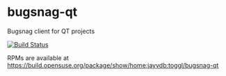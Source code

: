 bugsnag-qt
==========

Bugsnag client for QT projects

[![Build Status](https://travis-ci.org/tanel/bugsnag-qt.svg?branch=master)](https://travis-ci.org/tanel/bugsnag-qt)

RPMs are available at https://build.opensuse.org/package/show/home:jayvdb:toggl/bugsnag-qt
